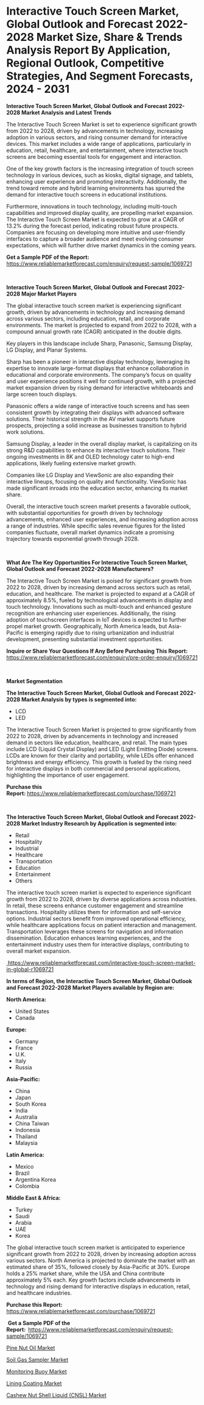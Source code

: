 <p><h1>Interactive Touch Screen Market, Global Outlook and Forecast 2022-2028 Market Size, Share & Trends Analysis Report By Application, Regional Outlook, Competitive Strategies, And Segment Forecasts, 2024 - 2031</h1></p><p><strong>Interactive Touch Screen Market, Global Outlook and Forecast 2022-2028 Market Analysis and Latest Trends</strong></p>
<p><p>The Interactive Touch Screen Market is set to experience significant growth from 2022 to 2028, driven by advancements in technology, increasing adoption in various sectors, and rising consumer demand for interactive devices. This market includes a wide range of applications, particularly in education, retail, healthcare, and entertainment, where interactive touch screens are becoming essential tools for engagement and interaction.</p><p>One of the key growth factors is the increasing integration of touch screen technology in various devices, such as kiosks, digital signage, and tablets, enhancing user experience and promoting interactivity. Additionally, the trend toward remote and hybrid learning environments has spurred the demand for interactive touch screens in educational institutions.</p><p>Furthermore, innovations in touch technology, including multi-touch capabilities and improved display quality, are propelling market expansion. The Interactive Touch Screen Market is expected to grow at a CAGR of 13.2% during the forecast period, indicating robust future prospects. Companies are focusing on developing more intuitive and user-friendly interfaces to capture a broader audience and meet evolving consumer expectations, which will further drive market dynamics in the coming years.</p></p>
<p><strong>Get a Sample PDF of the Report:&nbsp;</strong> <a href="https://www.reliablemarketforecast.com/enquiry/request-sample/1069721">https://www.reliablemarketforecast.com/enquiry/request-sample/1069721</a></p>
<p>&nbsp;</p>
<p><strong>Interactive Touch Screen Market, Global Outlook and Forecast 2022-2028 Major Market Players</strong></p>
<p><p>The global interactive touch screen market is experiencing significant growth, driven by advancements in technology and increasing demand across various sectors, including education, retail, and corporate environments. The market is projected to expand from 2022 to 2028, with a compound annual growth rate (CAGR) anticipated in the double digits.</p><p>Key players in this landscape include Sharp, Panasonic, Samsung Display, LG Display, and Planar Systems. </p><p>Sharp has been a pioneer in interactive display technology, leveraging its expertise to innovate large-format displays that enhance collaboration in educational and corporate environments. The company’s focus on quality and user experience positions it well for continued growth, with a projected market expansion driven by rising demand for interactive whiteboards and large screen touch displays.</p><p>Panasonic offers a wide range of interactive touch screens and has seen consistent growth by integrating their displays with advanced software solutions. Their historical strength in the AV market supports future prospects, projecting a solid increase as businesses transition to hybrid work solutions.</p><p>Samsung Display, a leader in the overall display market, is capitalizing on its strong R&D capabilities to enhance its interactive touch solutions. Their ongoing investments in 8K and OLED technology cater to high-end applications, likely fueling extensive market growth.</p><p>Companies like LG Display and ViewSonic are also expanding their interactive lineups, focusing on quality and functionality. ViewSonic has made significant inroads into the education sector, enhancing its market share.</p><p>Overall, the interactive touch screen market presents a favorable outlook, with substantial opportunities for growth driven by technology advancements, enhanced user experiences, and increasing adoption across a range of industries. While specific sales revenue figures for the listed companies fluctuate, overall market dynamics indicate a promising trajectory towards exponential growth through 2028.</p></p>
<p>&nbsp;</p>
<p><strong>What Are The Key Opportunities For Interactive Touch Screen Market, Global Outlook and Forecast 2022-2028 Manufacturers?</strong></p>
<p><p>The Interactive Touch Screen Market is poised for significant growth from 2022 to 2028, driven by increasing demand across sectors such as retail, education, and healthcare. The market is projected to expand at a CAGR of approximately 8.5%, fueled by technological advancements in display and touch technology. Innovations such as multi-touch and enhanced gesture recognition are enhancing user experiences. Additionally, the rising adoption of touchscreen interfaces in IoT devices is expected to further propel market growth. Geographically, North America leads, but Asia-Pacific is emerging rapidly due to rising urbanization and industrial development, presenting substantial investment opportunities.</p></p>
<p><strong>Inquire or Share Your Questions If Any Before Purchasing This Report:</strong> <a href="https://www.reliablemarketforecast.com/enquiry/pre-order-enquiry/1069721">https://www.reliablemarketforecast.com/enquiry/pre-order-enquiry/1069721</a></p>
<p>&nbsp;</p>
<p><strong>Market Segmentation</strong></p>
<p><strong>The Interactive Touch Screen Market, Global Outlook and Forecast 2022-2028 Market Analysis by types is segmented into:</strong></p>
<p><ul><li>LCD</li><li>LED</li></ul></p>
<p><p>The Interactive Touch Screen Market is projected to grow significantly from 2022 to 2028, driven by advancements in technology and increased demand in sectors like education, healthcare, and retail. The main types include LCD (Liquid Crystal Display) and LED (Light Emitting Diode) screens. LCDs are known for their clarity and portability, while LEDs offer enhanced brightness and energy efficiency. This growth is fueled by the rising need for interactive displays in both commercial and personal applications, highlighting the importance of user engagement.</p></p>
<p><strong>Purchase this Report:&nbsp;</strong><a href="https://www.reliablemarketforecast.com/purchase/1069721">https://www.reliablemarketforecast.com/purchase/1069721</a></p>
<p>&nbsp;</p>
<p><strong>The Interactive Touch Screen Market, Global Outlook and Forecast 2022-2028 Market Industry Research by Application is segmented into:</strong></p>
<p><ul><li>Retail</li><li>Hospitality</li><li>Industrial</li><li>Healthcare</li><li>Transportation</li><li>Education</li><li>Entertainment</li><li>Others</li></ul></p>
<p><p>The interactive touch screen market is expected to experience significant growth from 2022 to 2028, driven by diverse applications across industries. In retail, these screens enhance customer engagement and streamline transactions. Hospitality utilizes them for information and self-service options. Industrial sectors benefit from improved operational efficiency, while healthcare applications focus on patient interaction and management. Transportation leverages these screens for navigation and information dissemination. Education enhances learning experiences, and the entertainment industry uses them for interactive displays, contributing to overall market expansion.</p></p>
<p><a href="https://www.reliablemarketforecast.com/interactive-touch-screen-market-in-global-r1069721">&nbsp;https://www.reliablemarketforecast.com/interactive-touch-screen-market-in-global-r1069721</a></p>
<p><strong>In terms of Region, the Interactive Touch Screen Market, Global Outlook and Forecast 2022-2028 Market Players available by Region are:</strong></p>
<p>
    <p> <strong> North America: </strong>
        <ul>
            <li>United States</li>
            <li>Canada</li>
        </ul>
        </p> 
    <p> <strong> Europe: </strong>
        <ul>
            <li>Germany</li>
            <li>France</li>
            <li>U.K.</li>
            <li>Italy</li>
            <li>Russia</li>
        </ul>
        </p> 
    <p> <strong> Asia-Pacific: </strong>
        <ul>
            <li>China</li>
            <li>Japan</li>
            <li>South Korea</li>
            <li>India</li>
            <li>Australia</li>
            <li>China Taiwan</li>
            <li>Indonesia</li>
            <li>Thailand</li>
            <li>Malaysia</li>
        </ul>
        </p> 
    <p> <strong> Latin America: </strong>
        <ul>
            <li>Mexico</li>
            <li>Brazil</li>
            <li>Argentina Korea</li>
            <li>Colombia</li>
        </ul>
        </p> 
    <p> <strong> Middle East & Africa: </strong>
        <ul>
            <li>Turkey</li>
            <li>Saudi</li>
            <li>Arabia</li>
            <li>UAE</li>
            <li>Korea</li>
        </ul>
    </p>
    </p>
<p><p>The global interactive touch screen market is anticipated to experience significant growth from 2022 to 2028, driven by increasing adoption across various sectors. North America is projected to dominate the market with an estimated share of 35%, followed closely by Asia-Pacific at 30%. Europe holds a 25% market share, while the USA and China contribute approximately 5% each. Key growth factors include advancements in technology and rising demand for interactive displays in education, retail, and healthcare industries.</p></p>
<p><strong>Purchase this Report: </strong><a href="https://www.reliablemarketforecast.com/purchase/1069721">https://www.reliablemarketforecast.com/purchase/1069721</a></p>
<p>&nbsp;<strong>Get a Sample PDF of the Report:&nbsp;&nbsp;</strong><a href="https://www.reliablemarketforecast.com/enquiry/request-sample/1069721">https://www.reliablemarketforecast.com/enquiry/request-sample/1069721</a></p>
<p><strong></strong></p>
<p><p><a href="https://medium.com/@joeyojholms59/the-global-pine-nut-oil-market-is-a-dynamic-and-growing-industry-a123d1f4a777">Pine Nut Oil Market</a></p><p><a href="https://www.linkedin.com/pulse/global-soil-gas-sampler-market-status-2024-2031-forecast-lcame?trackingId=4edIl%2F4uRzi7phia5MaXLQ%3D%3D">Soil Gas Sampler Market</a></p><p><a href="https://www.linkedin.com/pulse/monitoring-buoy-market-evolution-global-trends-regional-dynamics-okn5e?trackingId=dwtCK8iSRceOfM3onqm%2FeQ%3D%3D">Monitoring Buoy Market</a></p><p><a href="https://issuu.com/reportprime-2/docs/lining-coating-market-size-2030.ppt_a96de9bfdcb13b">Lining Coating Market</a></p><p><a href="https://medium.com/@joeyojholms59/strategic-insights-into-global-cashew-nut-shell-liquid-cnsl-market-trends-2024-2031-covered-in-eb4705bdb820">Cashew Nut Shell Liquid (CNSL) Market</a></p></p>